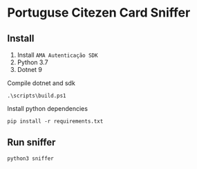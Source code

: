 # Portuguse Citezen Card Sniffer

## Install

1. Install `AMA Autenticação SDK`
2. Python 3.7
3. Dotnet 9

Compile dotnet and sdk
```
.\scripts\build.ps1
```

Install python dependencies
```
pip install -r requirements.txt
```

## Run sniffer
```
python3 sniffer
```